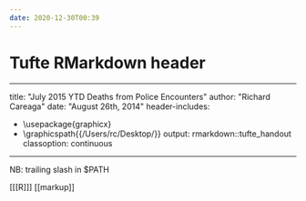 ```yaml
---
date: 2020-12-30T00:39
---
```


# Tufte RMarkdown header


---
title: "July 2015 YTD Deaths from Police Encounters"
author: "Richard Careaga"
date: "August 26th, 2014"
header-includes:
   - \usepackage{graphicx}
   - \graphicspath{{/Users/rc/Desktop/}}
output: rmarkdown::tufte_handout
classoption: continuous
---

NB: trailing slash in $PATH

[[[R]]]
[[markup]]